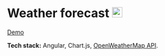 # Weather forecast <img src="https://bzaitsev.github.io/angular-weather-app/favicon.ico" height="24">
[Demo](https://bzaitsev.github.io/angular-weather-app/)

**Tech stack:** Angular, Сhart.js, [OpenWeatherMap API](https://api.openweathermap.org).
